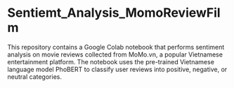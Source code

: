 # Sentiemt_Analysis_MomoReviewFilm
This repository contains a Google Colab notebook that performs sentiment analysis on movie reviews collected from MoMo.vn, a popular Vietnamese entertainment platform. The notebook uses the pre-trained Vietnamese language model PhoBERT to classify user reviews into positive, negative, or neutral categories.
